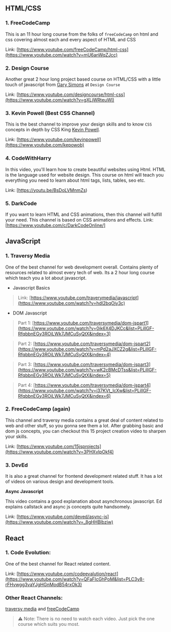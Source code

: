 ## HTML/CSS

### 1. FreeCodeCamp

This is an 11 hour long course from the folks of `freeCodeCamp` on html and css covering almost each and every aspect of HTML and CSS

Link: [https://www.youtube.com/freeCodeCamp/html-css](https://www.youtube.com/watch?v=mU6anWqZJcc) 

### 2. Design Course

Another great 2 hour long project based course on HTML/CSS with a little touch of javascript from [Gary Simons](https://twitter.com/designcoursecom) at `Design Course`

Link: [https://www.youtube.com/designcourse/html-css](https://www.youtube.com/watch?v=gXLjWRteuWI)

### 3. Kevin Powell (Best CSS Channel)

This is the best channel to improve your design skills and to know `CSS` concepts in depth by CSS King [Kevin Powell](https://www.kevinpowell.co/).

Link: [https://www.youtube.com/kevinpowell](https://www.youtube.com/kepowob)

### 4. CodeWithHarry

In this video, you'll learn how to create beautiful websites using Html. HTML is the language used for website design. This course on html will teach you everything you need to learn about html tags, lists, tables, seo etc.

Link: [https://youtu.be/BsDoLVMnmZs) 

### 5. DarkCode

If you want to learn HTML and CSS animations, then this channel will fulfill your need. This channel is based on CSS animations and effects. 
Link: [https://www.youtube.com/c/DarkCodeOnline/]

## JavaScript

### 1. Traversy Media
One of the best channel for web development overall. Contains plenty of resources related to almost every tech of web. Its a 2 hour long course which teach you a lot about javascript.
- Javascript Basics
> Link: [https://www.youtube.com/traverymedia/javascript](https://www.youtube.com/watch?v=hdI2bqOjy3c)

- DOM Javascript 
> Part 1: [https://www.youtube.com/traversymedia/dom-jspart1](https://www.youtube.com/watch?v=0ik6X4DJKCc&list=PLillGF-RfqbbnEGy3ROiLWk7JMCuSyQtX&index=3) 

> Part 2: [https://www.youtube.com/traversymedia/dom-jspart2](https://www.youtube.com/watch?v=mPd2aJXCZ2g&list=PLillGF-RfqbbnEGy3ROiLWk7JMCuSyQtX&index=4)

> Part 3: [https://www.youtube.com/traversymedia/dom-jspart3](https://www.youtube.com/watch?v=wK2cBMcDTss&list=PLillGF-RfqbbnEGy3ROiLWk7JMCuSyQtX&index=5)

> Part 4: [https://www.youtube.com/traversymedia/dom-jspart4](https://www.youtube.com/watch?v=i37KVt_IcXw&list=PLillGF-RfqbbnEGy3ROiLWk7JMCuSyQtX&index=6)


### 2. FreeCodeCamp (again)
This channel and traversy media contains a great deal of content related to web and other stuff, so you gonna see them a lot. After grabbing basic and dom js concepts, you can checkout this 15 project creation video to sharpen your skills.

Link: [https://www.youtube.com/15jsprojects](https://www.youtube.com/watch?v=3PHXvlpOkf4)

### 3. DevEd
It is also a great channel for frontend development related stuff. It has a lot of videos on various design and development tools.

__Async Javascript__

This video contains a good explanation about asynchronous javascript. Ed explains callstack and async js concepts quite handsomely.

Link: [https://www.youtube.com/deved/async-js](https://www.youtube.com/watch?v=_8gHHBlbziw)


## React

### 1. Code Evolution: 
One of the best channel for React related content. 

Link: [https://www.youtube.com/codeevalution/react](https://www.youtube.com/watch?v=QFaFIcGhPoM&list=PLC3y8-rFHvwgg3vaYJgHGnModB54rxOk3)

### Other React Channels:
[traversy media](https://www.youtube.com/c/TraversyMedia) and [freeCodeCamp](https://www.youtube.com/c/Freecodecamp)

> ⚠ Note: There is no need to watch each video. Just pick the one course which suits you most.
